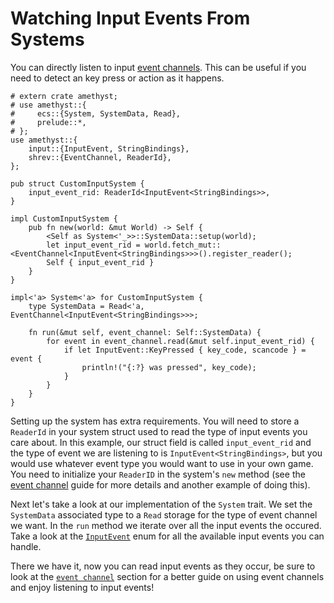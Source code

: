 # Watching Input Events From Systems

You can directly listen to input [event channels](../concepts/event-channel.md). This can be useful if you need to detect an key press or action as it happens.

```rust,edition2018,no_run,noplaypen
# extern crate amethyst;
# use amethyst::{
#     ecs::{System, SystemData, Read},
#     prelude::*,
# };
use amethyst::{
    input::{InputEvent, StringBindings},
    shrev::{EventChannel, ReaderId},
};

pub struct CustomInputSystem {
    input_event_rid: ReaderId<InputEvent<StringBindings>>,
}

impl CustomInputSystem {
    pub fn new(world: &mut World) -> Self {
        <Self as System<'_>>::SystemData::setup(world);
        let input_event_rid = world.fetch_mut::<EventChannel<InputEvent<StringBindings>>>().register_reader();
        Self { input_event_rid }
    }
}

impl<'a> System<'a> for CustomInputSystem {
    type SystemData = Read<'a, EventChannel<InputEvent<StringBindings>>>;
    
    fn run(&mut self, event_channel: Self::SystemData) {
        for event in event_channel.read(&mut self.input_event_rid) {
            if let InputEvent::KeyPressed { key_code, scancode } = event {
                println!("{:?} was pressed", key_code);
            }
        }
    }
}
```

Setting up the system has extra requirements. You will need to store a `ReaderId` in your system struct used to read the type of input events you care about. In this example, our struct field is called `input_event_rid` and the type of event we are listening to is `InputEvent<StringBindings>`, but you would use whatever event type you would want to use in your own game.  You need to initialize your `ReaderID` in the system's `new` method (see the [event channel](../concepts/event-channel.md) guide for more details and another example of doing this).

Next let's take a look at our implementation of the `System` trait. We set the `SystemData` associated type to a `Read` storage for the type of event channel we want.  In the `run` method we iterate over all the input events the occured. Take a look at the [`InputEvent`][doc_input_event] enum for all the available input events you can handle.

There we have it, now you can read input events as they occur, be sure to look at the [`event channel`](../concepts/event-channel.md) section for a better guide on using event channels and enjoy listening to input events!

[doc_input_event]: https://docs.amethyst.rs/stable/amethyst_input/enum.InputEvent.html
